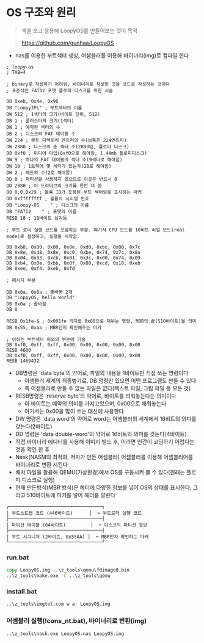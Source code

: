 # OS 구조와 원리 

> 책을 보고 응용해 LoopyOS를 만들어보는 것이 목적

> https://github.com/gunhaa/LoopyOS


- nas를 이용한 부트섹터 생성, 어셈블러를 이용해 바이너리(img)로 컴파일 한다
```assembly
; loopy-os
; TAB=4

; binary로 작성하기 어려워, 바이너리로 작성한 것을 코드로 작성하는 것이다
; 표준적인 FAT12 포맷 플로피 디스크를 위한 서술

DB 0xeb, 0x4e, 0x90
DB "LoopyIPL" ; 부트섹터의 이름
DW 512 ; 1섹터의 크기(바이트 단위, 512)
DB 1 ; 클러스터의 크기(1섹터)
DW 1 ; 예약된 섹터의 수
DB 2 ; 디스크의 FAT 테이블 수
DW 224 ; 루트 디렉토리 엔트리의 수(보통은 224엔트리)
DW 2880 ; 디스크의 총 섹터 수(2880임, 플로피 디스크)
DB 0xf0 ; 미디어 타입(0xf0으로 해야함, 1.44mb 플로피디스크)
DW 9 ; 하나의 FAT 테이블의 섹터 수(9섹터로 해야함)
DW 18 ; 1트랙에 몇 섹터가 있는가(18로 해야함)
DW 2 ; 헤드의 수(2로 해야함)
DD 0 ; 파티션을 사용하지 않으므로 이곳은 반드시 0
DD 2880 ; 이 드라이브의 크기를 한번 더 씀
DB 0,0,0x29 ; 볼륨 ID가 포함된 부트 섹터임을 표시하는 마커
DD 0xffffffff ; 볼륨의 시리얼 번호
DB "Loopy-OS    " ; 디스크의 이름
DB "FAT12    " ; 포맷의 이름
RESB 18 ; 18바이트 남겨둠

; 부트 로더 실행 코드를 포함하는 부분. 여기서 CPU 모드를 16비트 리얼 모드(real mode)로 설정하고, 실행을 시작함.

DB 0xb8, 0x00, 0x00, 0x8e, 0xd0, 0xbc, 0x00, 0x7c
DB 0x8e, 0xd8, 0x8e, 0xc0, 0xbe, 0x74, 0x7c, 0x8a
DB 0x04, 0x83, 0xc6, 0x01, 0x3c, 0x00, 0x74, 0x09
DB 0xb4, 0x0e, 0xbb, 0x0f, 0x00, 0xcd, 0x10, 0xeb
DB 0xee, 0xf4, 0xeb, 0xfd

; 메시지 부분

DB 0x0a, 0x0a ; 줄바꿈 2개
DB "LoppyOS, hello world"
DB 0x0a ; 줄바꿈
DB 0

RESB 0x1fe-$ ; 0x001fe 까지를 0x00으로 채우는 명령, MBR의 끝(510바이트)을 의미
DB 0x55, 0xaa ; MBR인지 확인해주는 마커

; 이하는 부트섹터 이외의 부분에 기술
DB 0xf0, 0xff, 0xff, 0x00, 0x00, 0x00, 0x00, 0x00
RESB 4600
DB 0xf0, 0xff, 0xff, 0x00, 0x00, 0x00, 0x00, 0x00
RESB 1469432
```

- DB명령은 'data byte'의 약어로, 파일의 내용을 1바이트만 직접 쓰는 명령이다
    - 어셈블러 세계의 최종병기로, DB 명령만 있으면 어떤 프로그램도 만들 수 있다
    - 즉 어셈블러로 만들 수 없는 파일은 없다(텍스트 파일, 그림 파일 등 모든 것)
- RESB명령은 'reserve byte'의 약어로, 바이트를 띄워놓는다는 의미이다
    - 이 바이트는 예약의 의미를 가지고있으며, 0x00으로 채워놓는다
    - 여기서는 0x00을 많이 쓰는 대신에 사용한다
- DW 명령은 'data word'의 약어로 word는 어셈블러의 세계에서 16비트의 의미를 갖는다(2바이트)
- DD 명령은 'data double-word'의 약어로 16비트의 의미를 갖는다(4바이트)
- 직접 바이너리 에디터를 사용해 이미지 빌드 후, 이러면 인간이 코딩하기 어렵다는 것을 확인 한 후
- Nask(NASM의 최적화, 저자가 만든 어셈블러) 어셈블러를 이용해 어셈블리어를 바이너리로 변환 시킨다
- 배치 파일을 활용해 QEMU(가상환경)에서 OS를 구동시켜 볼 수 있다(원래는 플로피 디스크로 실행)
- 현재 만든방식(MBR 방식)은 헤더에 다양한 정보를 넣어 OS의 상태를 표시한다, 그리고 510바이트에 마커를 넣어 헤더를 알린다
```plaintext
┌──────────────────────────────────┐
│ 부트스트랩 코드 (446바이트)      │  ⬅ 부트로더 실행 코드
├──────────────────────────────────┤
│ 파티션 테이블 (64바이트)         │  ⬅ 디스크의 파티션 정보
├──────────────────────────────────┤
│ 부트 시그니처 (2바이트, 0x55AA) │  ⬅ MBR인지 확인하는 마커
└──────────────────────────────────┘
```

### run.bat
```bat
copy LoopyOS.img ..\z_tools\qemu\fdimage0.bin
..\z_tools\make.exe -C ..\z_tools\qemu
```
### install.bat
```bat
..\z_tools\imgtol.com w a: LoopyOS.img
```
### 어셈블러 실행(!cons_nt.bat), 바이너리로 변환(img)
```bat
..\z_tools\nask.exe LoopyOS.nas LoopyOS.img
```